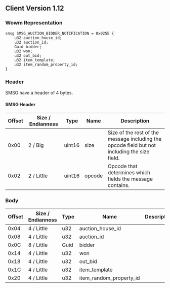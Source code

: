 ## Client Version 1.12

### Wowm Representation
```rust,ignore
smsg SMSG_AUCTION_BIDDER_NOTIFICATION = 0x025E {
    u32 auction_house_id;    
    u32 auction_id;    
    Guid bidder;    
    u32 won;    
    u32 out_bid;    
    u32 item_template;    
    u32 item_random_property_id;    
}

```
### Header
SMSG have a header of 4 bytes.

#### SMSG Header
| Offset | Size / Endianness | Type   | Name   | Description |
| ------ | ----------------- | ------ | ------ | ----------- |
| 0x00   | 2 / Big           | uint16 | size   | Size of the rest of the message including the opcode field but not including the size field.|
| 0x02   | 2 / Little        | uint16 | opcode | Opcode that determines which fields the message contains.|
### Body
| Offset | Size / Endianness | Type | Name | Description |
| ------ | ----------------- | ---- | ---- | ----------- |
| 0x04 | 4 / Little | u32 | auction_house_id |  |
| 0x08 | 4 / Little | u32 | auction_id |  |
| 0x0C | 8 / Little | Guid | bidder |  |
| 0x14 | 4 / Little | u32 | won |  |
| 0x18 | 4 / Little | u32 | out_bid |  |
| 0x1C | 4 / Little | u32 | item_template |  |
| 0x20 | 4 / Little | u32 | item_random_property_id |  |

